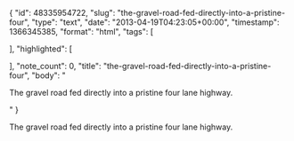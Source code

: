 {
  "id": 48335954722,
  "slug": "the-gravel-road-fed-directly-into-a-pristine-four",
  "type": "text",
  "date": "2013-04-19T04:23:05+00:00",
  "timestamp": 1366345385,
  "format": "html",
  "tags": [

  ],
  "highlighted": [

  ],
  "note_count": 0,
  "title": "the-gravel-road-fed-directly-into-a-pristine-four",
  "body": "<p>The gravel road fed directly into a pristine four lane highway.</p>"
}

<p>The gravel road fed directly into a pristine four lane highway.</p>